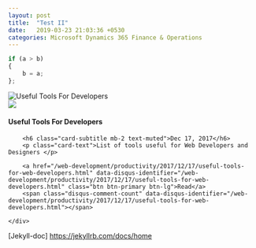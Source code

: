 ```yaml
---
layout: post
title:  "Test II"
date:   2019-03-23 21:03:36 +0530
categories: Microsoft Dynamics 365 Finance & Operations
---
```

```javascript
if (a > b)
{
    b = a;
};
```

<div class="card blog-post">
    <img class="card-img-top" src="/assets/img/posts/useful-tools.jpg" alt="Useful Tools For Developers">
    <div class="card-body center">
        <img src="/assets/img/profile.png" class="author-profile-img">
        <h4 class="card-title">Useful Tools For Developers</h4>

        <h6 class="card-subtitle mb-2 text-muted">Dec 17, 2017</h6>
        <p class="card-text">List of tools useful for Web Developers and Designers </p>

        <a href="/web-development/productivity/2017/12/17/useful-tools-for-web-developers.html" data-disqus-identifier="/web-development/productivity/2017/12/17/useful-tools-for-web-developers.html" class="btn btn-primary btn-lg">Read</a>
        <span class="disqus-comment-count" data-disqus-identifier="/web-development/productivity/2017/12/17/useful-tools-for-web-developers.html"></span>

    </div>
</div>

[Jekyll-doc] https://jekyllrb.com/docs/home